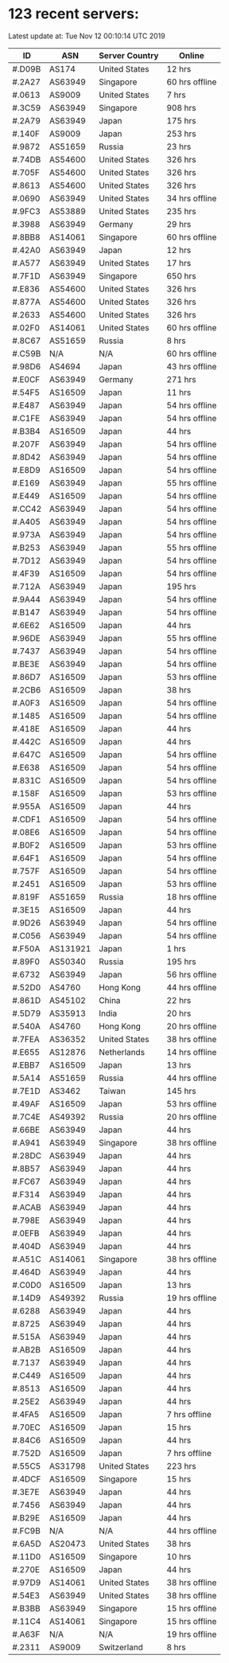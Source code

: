 # 123 recent servers:

Latest update at: Tue Nov 12 00:10:14 UTC 2019

| ID | ASN | Server Country | Online |
| -- | --- | -------------- | ------ |
| #.D09B | AS174 | United States | 12 hrs |
| #.2A27 | AS63949 | Singapore | 60 hrs offline |
| #.0613 | AS9009 | United States | 7 hrs |
| #.3C59 | AS63949 | Singapore | 908 hrs |
| #.2A79 | AS63949 | Japan | 175 hrs |
| #.140F | AS9009 | Japan | 253 hrs |
| #.9872 | AS51659 | Russia | 23 hrs |
| #.74DB | AS54600 | United States | 326 hrs |
| #.705F | AS54600 | United States | 326 hrs |
| #.8613 | AS54600 | United States | 326 hrs |
| #.0690 | AS63949 | United States | 34 hrs offline |
| #.9FC3 | AS53889 | United States | 235 hrs |
| #.3988 | AS63949 | Germany | 29 hrs |
| #.8BB8 | AS14061 | Singapore | 60 hrs offline |
| #.42A0 | AS63949 | Japan | 12 hrs |
| #.A577 | AS63949 | United States | 17 hrs |
| #.7F1D | AS63949 | Singapore | 650 hrs |
| #.E836 | AS54600 | United States | 326 hrs |
| #.877A | AS54600 | United States | 326 hrs |
| #.2633 | AS54600 | United States | 326 hrs |
| #.02F0 | AS14061 | United States | 60 hrs offline |
| #.8C67 | AS51659 | Russia | 8 hrs |
| #.C59B | N/A | N/A | 60 hrs offline |
| #.98D6 | AS4694 | Japan | 43 hrs offline |
| #.E0CF | AS63949 | Germany | 271 hrs |
| #.54F5 | AS16509 | Japan | 11 hrs |
| #.E487 | AS63949 | Japan | 54 hrs offline |
| #.C1FE | AS63949 | Japan | 54 hrs offline |
| #.B3B4 | AS16509 | Japan | 44 hrs |
| #.207F | AS63949 | Japan | 54 hrs offline |
| #.8D42 | AS63949 | Japan | 54 hrs offline |
| #.E8D9 | AS16509 | Japan | 54 hrs offline |
| #.E169 | AS63949 | Japan | 55 hrs offline |
| #.E449 | AS16509 | Japan | 54 hrs offline |
| #.CC42 | AS63949 | Japan | 54 hrs offline |
| #.A405 | AS63949 | Japan | 54 hrs offline |
| #.973A | AS63949 | Japan | 54 hrs offline |
| #.B253 | AS63949 | Japan | 55 hrs offline |
| #.7D12 | AS63949 | Japan | 54 hrs offline |
| #.4F39 | AS16509 | Japan | 54 hrs offline |
| #.712A | AS63949 | Japan | 195 hrs |
| #.9A44 | AS63949 | Japan | 54 hrs offline |
| #.B147 | AS63949 | Japan | 54 hrs offline |
| #.6E62 | AS16509 | Japan | 44 hrs |
| #.96DE | AS63949 | Japan | 55 hrs offline |
| #.7437 | AS63949 | Japan | 54 hrs offline |
| #.BE3E | AS63949 | Japan | 54 hrs offline |
| #.86D7 | AS16509 | Japan | 53 hrs offline |
| #.2CB6 | AS16509 | Japan | 38 hrs |
| #.A0F3 | AS16509 | Japan | 54 hrs offline |
| #.1485 | AS16509 | Japan | 54 hrs offline |
| #.418E | AS16509 | Japan | 44 hrs |
| #.442C | AS16509 | Japan | 44 hrs |
| #.647C | AS16509 | Japan | 54 hrs offline |
| #.E638 | AS16509 | Japan | 54 hrs offline |
| #.831C | AS16509 | Japan | 54 hrs offline |
| #.158F | AS16509 | Japan | 53 hrs offline |
| #.955A | AS16509 | Japan | 44 hrs |
| #.CDF1 | AS16509 | Japan | 54 hrs offline |
| #.08E6 | AS16509 | Japan | 54 hrs offline |
| #.B0F2 | AS16509 | Japan | 53 hrs offline |
| #.64F1 | AS16509 | Japan | 54 hrs offline |
| #.757F | AS16509 | Japan | 54 hrs offline |
| #.2451 | AS16509 | Japan | 53 hrs offline |
| #.819F | AS51659 | Russia | 18 hrs offline |
| #.3E15 | AS16509 | Japan | 44 hrs |
| #.9D26 | AS63949 | Japan | 54 hrs offline |
| #.C056 | AS63949 | Japan | 54 hrs offline |
| #.F50A | AS131921 | Japan | 1 hrs |
| #.89F0 | AS50340 | Russia | 195 hrs |
| #.6732 | AS63949 | Japan | 56 hrs offline |
| #.52D0 | AS4760 | Hong Kong | 44 hrs offline |
| #.861D | AS45102 | China | 22 hrs |
| #.5D79 | AS35913 | India | 20 hrs |
| #.540A | AS4760 | Hong Kong | 20 hrs offline |
| #.7FEA | AS36352 | United States | 38 hrs offline |
| #.E655 | AS12876 | Netherlands | 14 hrs offline |
| #.EBB7 | AS16509 | Japan | 13 hrs |
| #.5A14 | AS51659 | Russia | 44 hrs offline |
| #.7E1D | AS3462 | Taiwan | 145 hrs |
| #.49AF | AS16509 | Japan | 53 hrs offline |
| #.7C4E | AS49392 | Russia | 20 hrs offline |
| #.66BE | AS63949 | Japan | 44 hrs |
| #.A941 | AS63949 | Singapore | 38 hrs offline |
| #.28DC | AS63949 | Japan | 44 hrs |
| #.8B57 | AS63949 | Japan | 44 hrs |
| #.FC67 | AS63949 | Japan | 44 hrs |
| #.F314 | AS63949 | Japan | 44 hrs |
| #.ACAB | AS63949 | Japan | 44 hrs |
| #.798E | AS63949 | Japan | 44 hrs |
| #.0EFB | AS63949 | Japan | 44 hrs |
| #.404D | AS63949 | Japan | 44 hrs |
| #.A51C | AS14061 | Singapore | 38 hrs offline |
| #.464D | AS63949 | Japan | 44 hrs |
| #.C0D0 | AS16509 | Japan | 13 hrs |
| #.14D9 | AS49392 | Russia | 19 hrs offline |
| #.6288 | AS63949 | Japan | 44 hrs |
| #.8725 | AS63949 | Japan | 44 hrs |
| #.515A | AS63949 | Japan | 44 hrs |
| #.AB2B | AS16509 | Japan | 44 hrs |
| #.7137 | AS63949 | Japan | 44 hrs |
| #.C449 | AS16509 | Japan | 44 hrs |
| #.8513 | AS16509 | Japan | 44 hrs |
| #.25E2 | AS63949 | Japan | 44 hrs |
| #.4FA5 | AS16509 | Japan | 7 hrs offline |
| #.70EC | AS16509 | Japan | 15 hrs |
| #.84C6 | AS16509 | Japan | 44 hrs |
| #.752D | AS16509 | Japan | 7 hrs offline |
| #.55C5 | AS31798 | United States | 223 hrs |
| #.4DCF | AS16509 | Singapore | 15 hrs |
| #.3E7E | AS63949 | Japan | 44 hrs |
| #.7456 | AS63949 | Japan | 44 hrs |
| #.B29E | AS16509 | Japan | 44 hrs |
| #.FC9B | N/A | N/A | 44 hrs offline |
| #.6A5D | AS20473 | United States | 38 hrs |
| #.11D0 | AS16509 | Singapore | 10 hrs |
| #.270E | AS16509 | Japan | 44 hrs |
| #.97D9 | AS14061 | United States | 38 hrs offline |
| #.54E3 | AS63949 | United States | 38 hrs offline |
| #.B3BB | AS63949 | Singapore | 15 hrs offline |
| #.11C4 | AS14061 | Singapore | 15 hrs offline |
| #.A63F | N/A | N/A | 19 hrs offline |
| #.2311 | AS9009 | Switzerland | 8 hrs |

